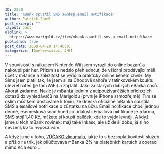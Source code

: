 ```yaml
---
ID: 2230
title: 'mBank spustil SMS a&nbsp;email notifikace'
author: Patrick Zandl
post_excerpt: ""
layout: post
oldlink: >
  https://www.marigold.cz/item/mbank-spustil-sms-a-email-notifikace
published: true
post_date: 2008-04-28 14:46:01
categories: [Bankovnictví, SMS]
---
```

V souvislosti s nákupem Nintendo Wii jsem vyrazil do online bazarů a nakoupil pár her. Přitom se nedalo přehlédnout, že všichni prodávající měli účet v mBance a záležitost se vyřídila prakticky online během chvíle. My Sims jsem platil tak, že jsem si na Chodově nahoře v tatínkovském kouktu otevřel notes (je tam WiFi) a zaplatil. Jako za starých dobrých eBanka časů. Akorát zadarmo. Navíc je mBanka jedním z nejpoužívanějších příchozích dotazů do vyhledávačů na Marigoldu (první je iPhone samozřejmě). Tím se oslím můstkem dostáváme k tomu, že dneska oficiálně mBanka spustila SMS a emailové notifikace o zůstatku na účtu. Email notifikace chodí jednou denně, esemesková snad hned po události. Emailová notifikace je zdarma, SMS stojí 1,40 Kč, můžete si koupit balíček, kde to vyjde levněji. A když jsme u těch mBank novinek: mají také Inkaso, ale už delší dobu, já si ho nevšiml, bo to nepoužívám. 

A když jsme u toho, <a href="http://vucako.bloguje.cz/682500-dvouprocentni-poplatek-za-transakce-kartou-bezpoplatkove-mbank.php">VÚČAKO zkoumalo</a>, jak je to s bezpoplatkovitostí služeb a přišlo na trik, jak přiúčtovává mBanka 2% na platebních kartách u operací mimo Kč a euro ...